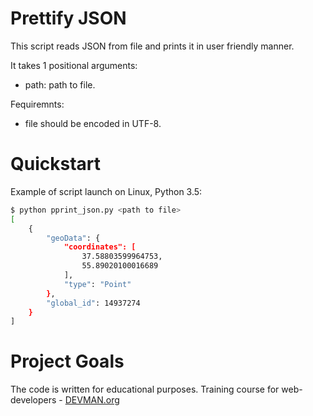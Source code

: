 # Prettify JSON

This script reads JSON from file and prints it in user friendly manner.

It takes 1 positional arguments:
* path: path to file.

Fequiremnts:
* file should be encoded in UTF-8.

# Quickstart

Example of script launch on Linux, Python 3.5:

```bash
$ python pprint_json.py <path to file>
[
    {
        "geoData": {
            "coordinates": [
                37.58803599964753,
                55.89020100016689
            ],
            "type": "Point"
        },
        "global_id": 14937274  
    }     
]
```

# Project Goals

The code is written for educational purposes. Training course for web-developers - [DEVMAN.org](https://devman.org)
